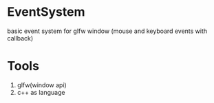 # EventSystem
basic event system for glfw window (mouse and keyboard events with callback)

# Tools
1) glfw(window api)
2) c++ as language
